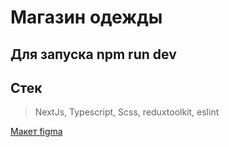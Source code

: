 # Магазин одежды

## Для запуска npm run dev

## Стек
> NextJs, Typescript, Scss, reduxtoolkit, eslint

[Макет figma](https://www.figma.com/file/SV5gkb1dMLDWwQBRqt6FEJ/%D0%BC%D0%B0%D0%B3%D0%B0%D0%B7%D0%B8%D0%BD-%D0%B1%D1%80%D0%B5%D0%BD%D0%B4%D0%BE%D0%B2%D0%BE%D0%B9-%D0%BE%D0%B4%D0%B5%D0%B6%D0%B4%D1%8B?node-id=0%3A1&t=ULHK5TT174Tx8bN4-0)